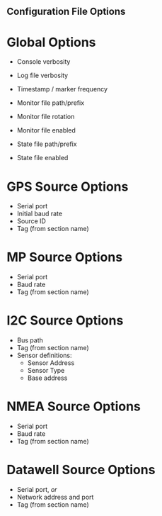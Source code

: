 Configuration File Options
--------------------------

Global Options
==============

- Console verbosity
- Log file verbosity

- Timestamp / marker frequency

- Monitor file path/prefix
- Monitor file rotation
- Monitor file enabled

- State file path/prefix
- State file enabled


GPS Source Options
==================

- Serial port
- Initial baud rate
- Source ID
- Tag (from section name)

MP Source Options
=================

- Serial port
- Baud rate
- Tag (from section name)

I2C Source Options
==================

- Bus path
- Tag (from section name)
- Sensor definitions:
  - Sensor Address
  - Sensor Type
  - Base address

NMEA Source Options
===================

- Serial port
- Baud rate
- Tag (from section name)

Datawell Source Options
=======================
- Serial port, *or*
- Network address and port
- Tag (from section name)

